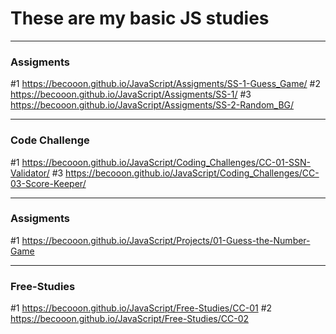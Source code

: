 # These are my basic JS studies
------------------------------------------------------------
### Assigments ###
#1  https://becooon.github.io/JavaScript/Assigments/SS-1-Guess_Game/
#2  https://becooon.github.io/JavaScript/Assigments/SS-1/
#3  https://becooon.github.io/JavaScript/Assigments/SS-2-Random_BG/

------------------------------------------------------------
### Code Challenge ###
#1 https://becooon.github.io/JavaScript/Coding_Challenges/CC-01-SSN-Validator/
#3 https://becooon.github.io/JavaScript/Coding_Challenges/CC-03-Score-Keeper/


------------------------------------------------------------
### Assigments ###
#1 https://becooon.github.io/JavaScript/Projects/01-Guess-the-Number-Game


------------------------------------------------------------
### Free-Studies ###
#1 https://becooon.github.io/JavaScript/Free-Studies/CC-01
#2 https://becooon.github.io/JavaScript/Free-Studies/CC-02

